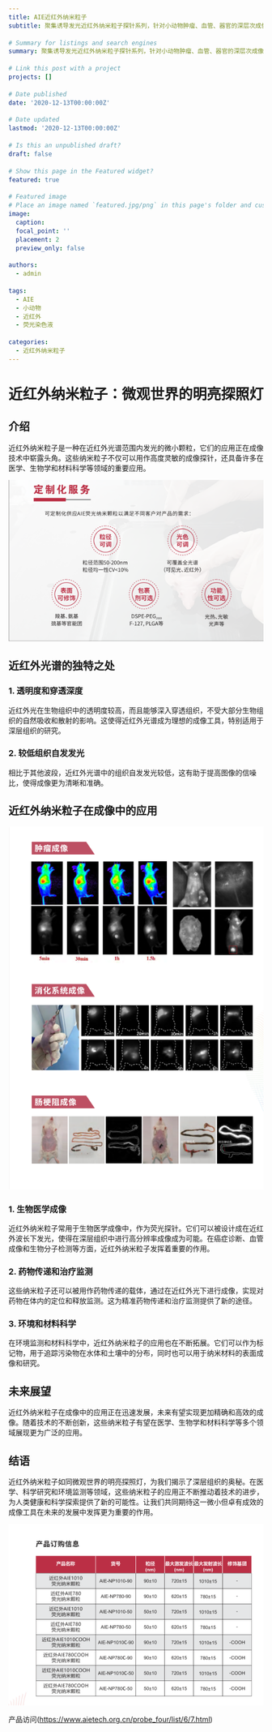 ```yaml
---
title: AIE近红外纳米粒子
subtitle: 聚集诱导发光近红外纳米粒子探针系列，针对小动物肿瘤、血管、器官的深层次成像材料。

# Summary for listings and search engines
summary: 聚集诱导发光近红外纳米粒子探针系列，针对小动物肿瘤、血管、器官的深层次成像材料。

# Link this post with a project
projects: []

# Date published
date: '2020-12-13T00:00:00Z'

# Date updated
lastmod: '2020-12-13T00:00:00Z'

# Is this an unpublished draft?
draft: false

# Show this page in the Featured widget?
featured: true

# Featured image
# Place an image named `featured.jpg/png` in this page's folder and customize its options here.
image:
  caption: 
  focal_point: ''
  placement: 2
  preview_only: false

authors:
  - admin

tags:
  - AIE
  - 小动物
  - 近红外
  - 荧光染色液

categories:
  - 近红外纳米粒子
---
```


# 近红外纳米粒子：微观世界的明亮探照灯

## 介绍

近红外纳米粒子是一种在近红外光谱范围内发光的微小颗粒，它们的应用正在成像技术中崭露头角。这些纳米粒子不仅可以用作高度灵敏的成像探针，还具备许多在医学、生物学和材料科学等领域的重要应用。

![png](Product2.png)


## 近红外光谱的独特之处

### **1. 透明度和穿透深度**

近红外光在生物组织中的透明度较高，而且能够深入穿透组织，不受大部分生物组织的自然吸收和散射的影响。这使得近红外光谱成为理想的成像工具，特别适用于深层组织的研究。

### **2. 较低组织自发发光**

相比于其他波段，近红外光谱中的组织自发发光较低，这有助于提高图像的信噪比，使得成像更为清晰和准确。

## 近红外纳米粒子在成像中的应用

![png](Product1.png)

### **1. 生物医学成像**

近红外纳米粒子常用于生物医学成像中，作为荧光探针。它们可以被设计成在近红外波长下发光，使得在深层组织中进行高分辨率成像成为可能。在癌症诊断、血管成像和生物分子检测等方面，近红外纳米粒子发挥着重要的作用。

### **2. 药物传递和治疗监测**

这些纳米粒子还可以被用作药物传递的载体，通过在近红外光下进行成像，实现对药物在体内的定位和释放监测。这为精准药物传递和治疗监测提供了新的途径。

### **3. 环境和材料科学**

在环境监测和材料科学中，近红外纳米粒子的应用也在不断拓展。它们可以作为标记物，用于追踪污染物在水体和土壤中的分布，同时也可以用于纳米材料的表面成像和研究。

## 未来展望

近红外纳米粒子在成像中的应用正在迅速发展，未来有望实现更加精确和高效的成像。随着技术的不断创新，这些纳米粒子有望在医学、生物学和材料科学等多个领域展现更为广泛的应用。

## 结语

近红外纳米粒子如同微观世界的明亮探照灯，为我们揭示了深层组织的奥秘。在医学、科学研究和环境监测等领域，这些纳米粒子的应用正不断推动着技术的进步，为人类健康和科学探索提供了新的可能性。让我们共同期待这一微小但卓有成效的成像工具在未来的发展中发挥更为重要的作用。

![png](Product4.png)

产品访问(https://www.aietech.org.cn/probe_four/list/6/7.html)